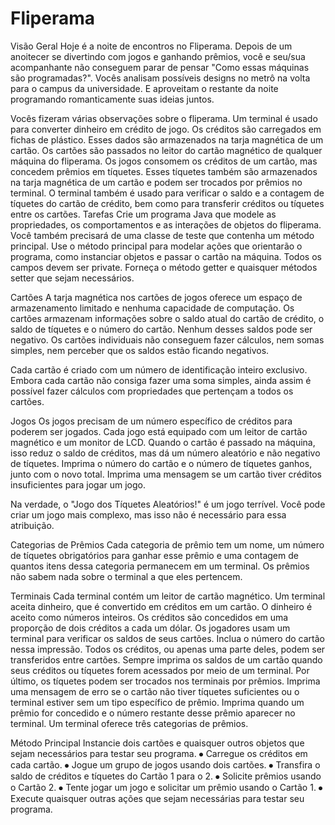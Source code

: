 # Fliperama

Visão Geral
Hoje é a noite de encontros no Fliperama. Depois de um anoitecer se divertindo com jogos e ganhando prêmios, você e seu/sua acompanhante não conseguem parar de pensar "Como essas máquinas são programadas?". Vocês analisam possíveis designs no metrô na volta para o campus da universidade. 
E aproveitam o restante da noite programando romanticamente suas ideias juntos. 

Vocês fizeram várias observações sobre o fliperama. Um terminal é usado para converter dinheiro em crédito de jogo. Os créditos são carregados em fichas de plástico. Esses dados são armazenados na tarja magnética de um cartão. Os cartões são passados no leitor do cartão magnético de qualquer máquina do fliperama. Os jogos consomem os créditos de um cartão, mas concedem prêmios em tíquetes. Esses tíquetes também são armazenados na tarja magnética de um cartão e podem ser trocados por prêmios no terminal. O terminal também é usado para verificar o saldo e a contagem de tíquetes do cartão de crédito, bem como para transferir créditos ou tíquetes entre os cartões. 
Tarefas 
Crie um programa Java que modele as propriedades, os comportamentos e as interações de objetos do fliperama. Você também precisará de uma classe de teste que contenha um método principal. Use o método principal para modelar ações que orientarão o programa, como instanciar objetos e passar o cartão na máquina. Todos os campos devem ser private. Forneça o método getter e quaisquer métodos setter que sejam necessários.

Cartões
A tarja magnética nos cartões de jogos oferece um espaço de armazenamento limitado e nenhuma capacidade de computação. Os cartões armazenam informações sobre o saldo atual do cartão de crédito, o saldo de tíquetes e o número do cartão. Nenhum desses saldos pode ser negativo. Os cartões individuais não conseguem fazer cálculos, nem somas simples, nem perceber que os saldos estão ficando negativos.

Cada cartão é criado com um número de identificação inteiro exclusivo. Embora cada cartão não consiga fazer uma soma simples, ainda assim é possível fazer cálculos com propriedades que pertençam a todos os cartões.
 



Jogos
Os jogos precisam de um número específico de créditos para poderem ser jogados. Cada jogo está equipado com um leitor de cartão magnético e um monitor de LCD. Quando o cartão é passado na máquina, isso reduz o saldo de créditos, mas dá um número aleatório e não negativo de tíquetes. Imprima o número do cartão e o número de tíquetes ganhos, junto com o novo total. Imprima uma mensagem se um cartão tiver créditos insuficientes para jogar um jogo. 

Na verdade, o "Jogo dos Tíquetes Aleatórios!" é um jogo terrível. Você pode criar um jogo mais complexo, mas isso não é necessário para essa atribuição. 

Categorias de Prêmios
Cada categoria de prêmio tem um nome, um número de tíquetes obrigatórios para ganhar esse prêmio e uma contagem de quantos itens dessa categoria permanecem em um terminal. Os prêmios não sabem nada sobre o terminal a que eles pertencem.

Terminais
Cada terminal contém um leitor de cartão magnético. Um terminal aceita dinheiro, que é convertido em créditos em um cartão. O dinheiro é aceito como números inteiros. Os créditos são concedidos em uma proporção de dois créditos a cada um dólar. Os jogadores usam um terminal para verificar os saldos de seus cartões. Inclua o número do cartão nessa impressão. Todos os créditos, ou apenas uma parte deles, podem ser transferidos entre cartões. Sempre imprima os saldos de um cartão quando seus créditos ou tíquetes forem acessados por meio de um terminal. Por último, os tíquetes podem ser trocados nos terminais por prêmios. Imprima uma mensagem de erro se o cartão não tiver tíquetes suficientes ou o terminal estiver sem um tipo específico de prêmio. Imprima quando um prêmio for concedido e o número restante desse prêmio aparecer no terminal.  Um terminal oferece três categorias de prêmios. 


Método Principal
Instancie dois cartões e quaisquer outros objetos que sejam necessários para testar seu programa. 
⦁	Carregue os créditos em cada cartão.
⦁	Jogue um grupo de jogos usando dois cartões.
⦁	Transfira o saldo de créditos e tíquetes do Cartão 1 para o 2.
⦁	Solicite prêmios usando o Cartão 2.
⦁	Tente jogar um jogo e solicitar um prêmio usando o Cartão 1.
⦁	Execute quaisquer outras ações que sejam necessárias para testar seu programa.
